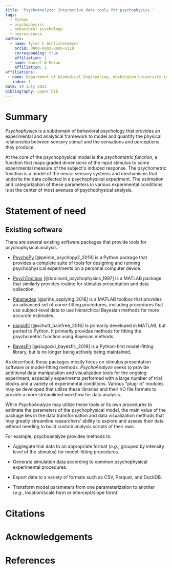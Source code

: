 ```yaml
---
title: 'PsychoAnalyze: Interactive data tools for psychophysics.'
tags:
  - Python
  - psychophysics
  - behavioral psychology
  - neuroscience
authors:
  - name: Tyler C Schlichenmeyer
    orcid: 0000-0003-0608-6119
    corresponding: true
    affiliation: 1
  - name: Daniel W Moran
    affiliation: 1
affiliations:
 - name: Department of Biomedical Engineering, Washington University in St. Louis, USA
   index: 1
date: 29 July 2023
bibliography: paper.bib
---
```


# Summary

*Psychophysics* is a subdomain of behavioral psychology that provides an experimental and analytical framework to model and quantify the physical relationship between sensory stimuli and the sensations and perceptions they produce.

At the core of the psychophysical model is the *psychometric function*, a function that maps graded dimensions of the input stimulus to some experimental measure of the subject's induced response. The psychometric function is a model of the neural sensory systems and mechanisms that underlie the data collected in a psychophysical experiment. The estimation and categorization of these parameters in various experimental conditions is at the center of most avenues of psychophysical analysis.

# Statement of need

## Existing software

There are several existing software packages that provide tools for psychophysical analysis.

- [PsychoPy](https://www.psychopy.org/) [@peirce_psychopy2_2019] is a Python package that provides a complete suite of tools for designing and running psychophysical experiments on a personal computer device.

- [PsychToolbox](http://psychtoolbox.org/citations) [@brainard_psychophysics_1997] is a MATLAB package that similarly provides routine for stimulus presentation and data collection.

- [Palamedes](http://www.palamedestoolbox.org/) [@prins_applying_2018] is a MATLAB toolbox that provides an advanced set of curve-fitting procedures, including procedures that use subject-level data to use hierarchical Bayesian methods for more accurate estimates.

- [psignifit](https://github.com/wichmann-lab/psignifit/wiki) [@schutt_painfree_2016] Is primarily developed in MATLAB, but ported to Python. It primarily provides methods for fitting the psychometric function using Bayesian methods.

- [BayesFit](http://doi.org/10.5334/jors.202) [@slugocki_bayesfit:_2019] is a Python-first model-fitting library, but is no longer being actively being maintained.

As described, these packages mostly focus on stimulus presentation software or model-fitting methods. *PsychoAnalyze* seeks to provide additional data manipulation and visualization tools for the ongoing experiment, especially experiments performed with a large number of trial blocks and a variety of experimental conditions. Various "plug-in" modules may be developed that utilize these libraries and their I/O file formats to provide a more streamlined workflow for data analysis.

While *PsychoAnalyze* may utilize these tools or its own procedures to estimate the parameters of the psychophysical model, the main value of the package lies in the data transformation and data visualization methods that may greatly streamline researchers' ability to explore and assess their data without needing to build custom analysis scripts of their own.

For example, psychoanalyze provides methods to:

- Aggregate trial data to an appropriate format (*e.g.*, grouped by intensity level of the stimulus) for model-fitting procedures.

- Generate simulation data according to common psychophysical experimental procedures.

- Export data to a variety of formats such as CSV, Parquet, and DuckDB.

- Transform model parameters from one parameterization to another (*e.g.*, location/scale form or intercept/slope form)



# Citations


# Acknowledgements


# References
